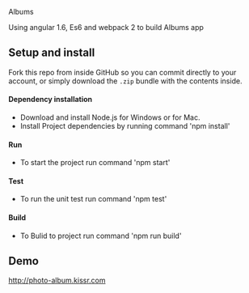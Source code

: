 Albums

Using angular 1.6, Es6 and webpack 2 to build Albums app 


## Setup and install

Fork this repo from inside GitHub so you can commit directly to your account, or simply download the `.zip` bundle with the contents inside.

#### Dependency installation

- Download and install Node.js for Windows or for Mac.
- Install Project dependencies by running command 'npm install'
#### Run

- To start the project run command 'npm start'

#### Test

- To run the unit test run command 'npm test'

#### Build

- To Bulid to project run command 'npm run build'

## Demo 

http://photo-album.kissr.com